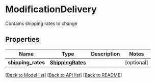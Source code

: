 # ModificationDelivery

Contains shipping rates to change
## Properties
Name | Type | Description | Notes
------------ | ------------- | ------------- | -------------
**shipping_rates** | [**ShippingRates**](ShippingRates.md) |  | [optional] 

[[Back to Model list]](../README.md#documentation-for-models) [[Back to API list]](../README.md#documentation-for-api-endpoints) [[Back to README]](../README.md)


